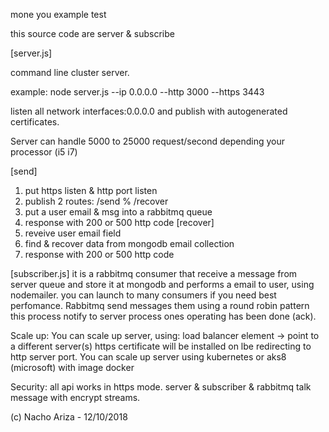 mone you example test

this source code are server & subscribe

[server.js]

command line cluster server.

example: node server.js --ip 0.0.0.0 --http 3000 --https 3443

listen all network interfaces:0.0.0.0 and publish with autogenerated certificates.

Server can handle 5000 to 25000 request/second depending your processor (i5 i7)

[send]
1) put https listen & http port listen 
2) publish 2 routes: /send % /recover
3) put a user email & msg into a rabbitmq queue
4) response with 200 or 500 http code
[recover]
1) reveive user email field
2) find & recover data from mongodb email collection
3) response with 200 or 500 http code

[subscriber.js]
it is a rabbitmq consumer that receive a message from server queue and store it at mongodb
and performs a email to user, using nodemailer.
you can launch to many consumers if you need best perfomance.
Rabbitmq send messages them using a round robin pattern
this process notify to server process ones operating has been done (ack).

Scale up:
You can scale up server, using:
load balancer element -> point to a different server(s)
https certificate will be installed on lbe redirecting to http server port.
You can scale up server using kubernetes or aks8 (microsoft) with image docker

Security:
all api works in https mode.
server & subscriber & rabbitmq talk message with encrypt streams.

(c) Nacho Ariza - 12/10/2018
